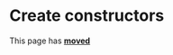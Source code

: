 # Create constructors

This page has [**moved**](https://lib-docs.delphidabbler.com/IOUtils/1/API/TPJPipe-Create)
